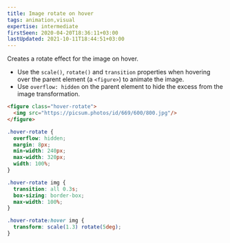 ```yaml
---
title: Image rotate on hover
tags: animation,visual
expertise: intermediate
firstSeen: 2020-04-20T18:36:11+03:00
lastUpdated: 2021-10-11T18:44:51+03:00
---
```


Creates a rotate effect for the image on hover.

- Use the `scale()`, `rotate()` and `transition` properties when hovering over the parent element (a `<figure>`) to animate the image.
- Use `overflow: hidden` on the parent element to hide the excess from the image transformation.

```html
<figure class="hover-rotate">
  <img src="https://picsum.photos/id/669/600/800.jpg"/>
</figure>
```

```css
.hover-rotate {
  overflow: hidden;
  margin: 8px;
  min-width: 240px;
  max-width: 320px;
  width: 100%;
}

.hover-rotate img {
  transition: all 0.3s;
  box-sizing: border-box;
  max-width: 100%;
}

.hover-rotate:hover img {
  transform: scale(1.3) rotate(5deg);
}
```
